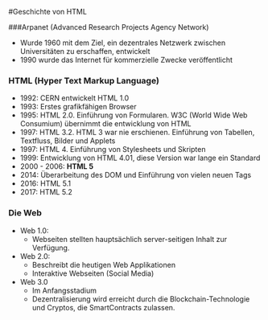 #Geschichte von HTML 

###Arpanet (Advanced Research Projects Agency Network)

- Wurde 1960 mit dem Ziel, ein dezentrales Netzwerk zwischen Universitäten zu erschaffen, entwickelt
- 1990 wurde das Internet für kommerzielle Zwecke veröffentlicht
  
### HTML (Hyper Text Markup Language)
-  1992: CERN entwickelt HTML 1.0
-  1993: Erstes grafikfähigen Browser 
-  1995: HTML 2.0. Einführung von Formularen. W3C (World Wide Web Consumium) übernimmt die entwicklung von HTML
-   1997: HTML 3.2. HTML 3 war nie erschienen. Einführung von Tabellen, Textfluss, Bilder und Applets
- 1997: HTML 4. Einführung von Stylesheets und Skripten  
- 1999: Entwicklung von HTML 4.01, diese Version war lange ein Standard
- 2000 - 2006: **HTML 5**
- 2014: Überarbeitung des DOM und Einführung von vielen neuen Tags
- 2016: HTML 5.1
- 2017: HTML 5.2
  
### Die Web
- Web 1.0: 
  - Webseiten stellten hauptsächlich server-seitigen Inhalt zur Verfügung.
- Web 2.0:
  - Beschreibt die heutigen Web Applikationen
  - Interaktive Webseiten (Social Media)
- Web 3.0
  - Im Anfangsstadium
  - Dezentralisierung wird erreicht durch die Blockchain-Technologie und Cryptos, die SmartContracts zulassen. 